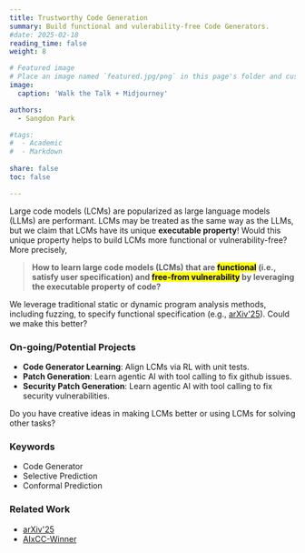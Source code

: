 ```yaml
---
title: Trustworthy Code Generation 
summary: Build functional and vulerability-free Code Generators. 
#date: 2025-02-18
reading_time: false
weight: 8

# Featured image
# Place an image named `featured.jpg/png` in this page's folder and customize its options here.
image:
  caption: 'Walk the Talk + Midjourney'

authors:
  - Sangdon Park

#tags:
#  - Academic
#  - Markdown
  
share: false
toc: false

---
```



Large code models (LCMs) are popularized as large language models (LLMs) are performant. LCMs may be treated as the same way as the LLMs, but we claim that LCMs have its unique **executable property**! Would this unique property helps to build LCMs more functional or vulnerability-free? More precisely, 

> **How to learn large code models (LCMs) that are <mark>functional</mark> (i.e., satisfy user specification) and <mark>free-from vulnerability</mark> by leveraging the executable property of code?**


We leverage traditional static or dynamic program analysis methods, including fuzzing, to specify functional specification (e.g., [arXiv'25](https://arxiv.org/abs/2505.13553)). Could we make this better?  



### On-going/Potential Projects

* **Code Generator Learning**: Align LCMs via RL with unit tests. 
* **Patch Generation**: Learn agentic AI with tool calling to fix github issues.
* **Security Patch Generation**: Learn agentic AI with tool calling to fix security vulnerabilities.

Do you have creative ideas in making LCMs better or using LCMs for solving other tasks?


### Keywords
* Code Generator
* Selective Prediction
* Conformal Prediction 

### Related Work
* [arXiv'25](https://arxiv.org/abs/2505.13553)
* [AIxCC-Winner](https://www.darpa.mil/news/2025/aixcc-results)

